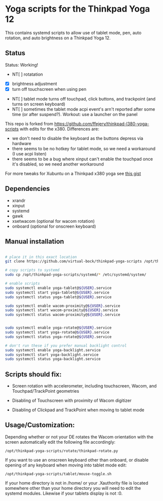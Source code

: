 # Yoga scripts for the Thinkpad Yoga 12

This contains systemd scripts to allow use of tablet mode, pen, auto rotation, and auto brightness on a Thinkpad Yoga 12.

## Status

Status: Working!

- NT[ ] rotatation
- [x] brightness adjustment
- [x] turn off touchscreen when using pen
- NT[ ] tablet mode turns off touchpad, click buttons, and trackpoint (and turns on screen keyboard)
- NT[ ] sometimes the tablet mode acpi event's arn't reported after some time (or after suspend?). Workout: use a launcher on the panel

This repo is forked from https://github.com/ffejery/thinkpad-l380-yoga-scripts with edits for the x380. Differences are:

- we don't need to disable the keyboard as the buttons depress via hardware
- there seems to be no hotkey for tablet mode, so we need a workaround (I use acpi listen)
- there seems to be a bug where xinput can't enable the touchpad once it's disabled, so we need another workaround

For more tweaks for Xubuntu on a Thinkpad x380 yoga see [this gist](https://gist.github.com/wassname/4aec086afe518dfbceaf00577442c432)

## Dependencies

- xrandr
- xinput
- systemd
- gawk
- xsetwacom (optional for wacom rotation)
- onboard (optional for onscreen keyboard)

## Manual installation

```sh

# place it in this exact location
git clone https://github.com/virtual-bock/thinkpad-yoga-scripts /opt/thinkpad-yoga-scripts

# copy scripts to systemd
sudo cp /opt/thinkpad-yoga-scripts/systemd/* /etc/systemd/system/

# enable scripts
sudo systemctl enable yoga-tablet@${USER}.service
sudo systemctl start yoga-tablet@${USER}.service
sudo systemctl status yoga-tablet@${USER}.service

sudo systemctl enable wacom-proximity@${USER}.service
sudo systemctl start wacom-proximity@${USER}.service
sudo systemctl status wacom-proximity@${USER}.service


sudo systemctl enable yoga-rotate@${USER}.service
sudo systemctl start yoga-rotate@${USER}.service
sudo systemctl status yoga-rotate@${USER}.service

# don't run these if you prefer manual backlight control
sudo systemctl enable yoga-backlight.service
sudo systemctl start yoga-backlight.service
sudo systemctl status yoga-backlight.service

```

## Scripts should fix:

- Screen rotation with accelerometer, including touchscreen, Wacom,
  and Touchpad/TrackPoint geometries

- Disabling of Touchscreen with proximity of Wacom digitizer

- Disabling of Clickpad and TrackPoint when moving to tablet mode

## Usage/Customization:


Depending whether or not your DE rotates the Wacom orientation with
the screen automatically edit the following file accordingly:

    /opt/thinkpad-yoga-scripts/rotate/thinkpad-rotate.py

If you want to use an onscreen keyboard other than onboard, or disable
opening of any keyboard when moving into tablet mode edit:

    /opt/thinkpad-yoga-scripts/tablet/mouse-toggle.sh

If your home directory is not in /home/<username> or your .Xauthority
file is located somewhere other than your home directory you will need
to edit the systemd modules. Likewise if your tablets display is not
:0.

